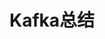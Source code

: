 

# Kafka总结  

<!-- 

kafka为什么用TCP/IP
https://blog.csdn.net/qq_37865420/article/details/108323695
-->
